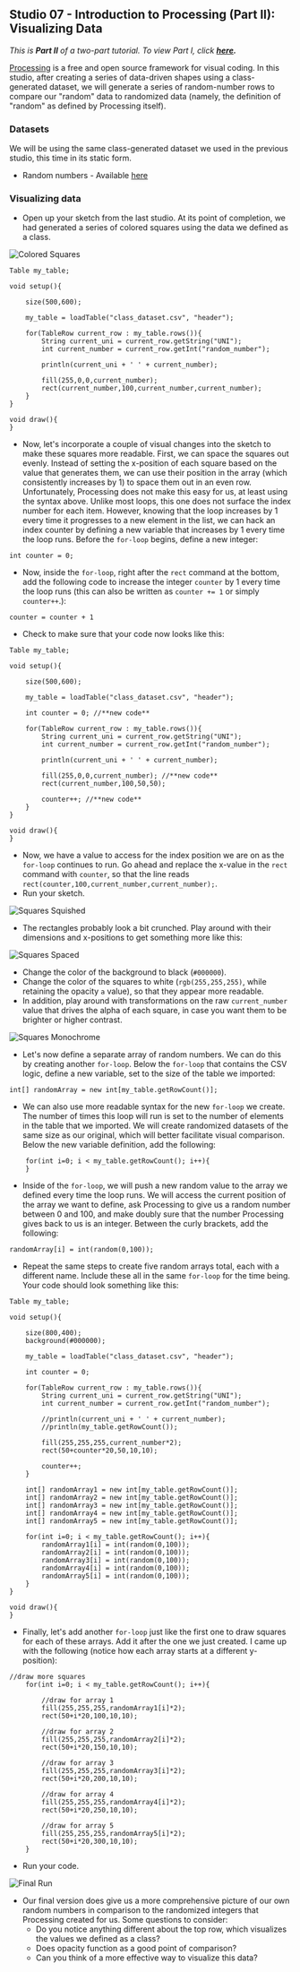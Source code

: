 ## Studio 07 - Introduction to Processing (Part II): Visualizing Data

_This is **Part II** of a two-part tutorial. To view Part I, click **[here](https://github.com/emilyfuhrman/datavis_design/blob/master/2017_Summer/Studios/06_Introduction_to_Processing_Part_1_Creating_Data-Driven_Shapes_Using_Processing.md).**_

[Processing](https://processing.org/) is a free and open source framework for visual coding. In this studio, after creating a series of data-driven shapes using a class-generated dataset, we will generate a series of random-number rows to compare our "random" data to randomized data (namely, the definition of "random" as defined by Processing itself). 

### Datasets

We will be using the same class-generated dataset we used in the previous studio, this time in its static form.

* Random numbers - Available [here](https://github.com/emilyfuhrman/datavis_design/blob/master/2017_Summer/Data/07/class_dataset.csv)

### Visualizing data

* Open up your sketch from the last studio. At its point of completion, we had generated a series of colored squares using the data we defined as a class.

![Colored Squares](https://github.com/emilyfuhrman/datavis_design/blob/master/2017_Summer/Studios/Images/07/01_Colored_Squares.png)

```
Table my_table;

void setup(){
	
	size(500,600);

	my_table = loadTable("class_dataset.csv", "header");

	for(TableRow current_row : my_table.rows()){
		String current_uni = current_row.getString("UNI");
		int current_number = current_row.getInt("random_number"); 

		println(current_uni + ' ' + current_number);
    
		fill(255,0,0,current_number);
		rect(current_number,100,current_number,current_number); 
	}
}

void draw(){
}
```

* Now, let's incorporate a couple of visual changes into the sketch to make these squares more readable. First, we can space the squares out evenly. Instead of setting the x-position of each square based on the value that generates them, we can use their position in the array (which consistently increases by 1) to space them out in an even row. Unfortunately, Processing does not make this easy for us, at least using the syntax above. Unlike most loops, this one does not surface the index number for each item. However, knowing that the loop increases by 1 every time it progresses to a new element in the list, we can hack an index counter by defining a new variable that increases by 1 every time the loop runs. Before the `for-loop` begins, define a new integer:

`int counter = 0;`

* Now, inside the `for-loop`, right after the `rect` command at the bottom, add the following code to increase the integer `counter` by 1 every time the loop runs (this can also be written as `counter += 1` or simply `counter++`.):

`counter = counter + 1`

* Check to make sure that your code now looks like this: 

```
Table my_table;

void setup(){
  
	size(500,600);

	my_table = loadTable("class_dataset.csv", "header");

	int counter = 0; //**new code**

	for(TableRow current_row : my_table.rows()){
		String current_uni = current_row.getString("UNI");
		int current_number = current_row.getInt("random_number"); 

		println(current_uni + ' ' + current_number);
    
		fill(255,0,0,current_number); //**new code**
		rect(current_number,100,50,50); 
    
		counter++; //**new code**
	}
}

void draw(){
}
```
* Now, we have a value to access for the index position we are on as the `for-loop` continues to run. Go ahead and replace the x-value in the `rect` command with `counter`, so that the line reads `rect(counter,100,current_number,current_number);`.
* Run your sketch.

![Squares Squished](https://github.com/emilyfuhrman/datavis_design/blob/master/2017_Summer/Studios/Images/07/02_Squares_Squished.png)

* The rectangles probably look a bit crunched. Play around with their dimensions and x-positions to get something more like this:

![Squares Spaced](https://github.com/emilyfuhrman/datavis_design/blob/master/2017_Summer/Studios/Images/07/03_Squares_Spaced.png)

* Change the color of the background to black (`#000000`).
* Change the color of the squares to white (`rgb(255,255,255)`, while retaining the opacity `a` value), so that they appear more readable.
* In addition, play around with transformations on the raw `current_number` value that drives the alpha of each square, in case you want them to be brighter or higher contrast. 

![Squares Monochrome](https://github.com/emilyfuhrman/datavis_design/blob/master/2017_Summer/Studios/Images/07/04_Squares_Monochrome.png)

* Let's now define a separate array of random numbers. We can do this by creating another `for-loop`. Below the `for-loop` that contains the CSV logic, define a new variable, set to the size of the table we imported: 

`int[] randomArray = new int[my_table.getRowCount()];`

* We can also use more readable syntax for the new `for-loop` we create. The number of times this loop will run is set to the number of elements in the table that we imported. We will create randomized datasets of the same size as our original, which will better facilitate visual comparison. Below the new variable definition, add the following:

```
	for(int i=0; i < my_table.getRowCount(); i++){
	}
```
* Inside of the `for-loop`, we will push a new random value to the array we defined every time the loop runs. We will access the current position of the array we want to define, ask Processing to give us a random number between 0 and 100, and make doubly sure that the number Processing gives back to us is an integer. Between the curly brackets, add the following:

`randomArray[i] = int(random(0,100));`

* Repeat the same steps to create five random arrays total, each with a different name. Include these all in the same `for-loop` for the time being. Your code should look something like this:

```
Table my_table;

void setup(){
  
	size(800,400);
	background(#000000);

	my_table = loadTable("class_dataset.csv", "header");

	int counter = 0;

	for(TableRow current_row : my_table.rows()){
		String current_uni = current_row.getString("UNI");
		int current_number = current_row.getInt("random_number"); 

		//println(current_uni + ' ' + current_number);
		//println(my_table.getRowCount());
    
		fill(255,255,255,current_number*2);
		rect(50+counter*20,50,10,10); 
    
		counter++;
	}
  
	int[] randomArray1 = new int[my_table.getRowCount()];
	int[] randomArray2 = new int[my_table.getRowCount()];
	int[] randomArray3 = new int[my_table.getRowCount()];
	int[] randomArray4 = new int[my_table.getRowCount()];
	int[] randomArray5 = new int[my_table.getRowCount()];
  
	for(int i=0; i < my_table.getRowCount(); i++){
		randomArray1[i] = int(random(0,100));
		randomArray2[i] = int(random(0,100));
		randomArray3[i] = int(random(0,100));
		randomArray4[i] = int(random(0,100));
		randomArray5[i] = int(random(0,100));
	}
}

void draw(){
}
```
* Finally, let's add another `for-loop` just like the first one to draw squares for each of these arrays. Add it after the one we just created. I came up with the following (notice how each array starts at a different y-position):

```
//draw more squares
	for(int i=0; i < my_table.getRowCount(); i++){
     
		//draw for array 1
		fill(255,255,255,randomArray1[i]*2);
		rect(50+i*20,100,10,10); 
     
		//draw for array 2
		fill(255,255,255,randomArray2[i]*2);
		rect(50+i*20,150,10,10); 
     
		//draw for array 3
		fill(255,255,255,randomArray3[i]*2);
		rect(50+i*20,200,10,10); 
     
		//draw for array 4
		fill(255,255,255,randomArray4[i]*2);
		rect(50+i*20,250,10,10); 
     
		//draw for array 5
		fill(255,255,255,randomArray5[i]*2);
		rect(50+i*20,300,10,10); 
	}
```
* Run your code. 

![Final Run](https://github.com/emilyfuhrman/datavis_design/blob/master/2017_Summer/Studios/Images/07/05_Final_Run.png)

* Our final version does give us a more comprehensive picture of our own random numbers in comparison to the randomized integers that Processing created for us. Some questions to consider:
	* Do you notice anything different about the top row, which visualizes the values we defined as a class?
	* Does opacity function as a good point of comparison?
	* Can you think of a more effective way to visualize this data?